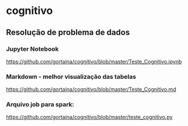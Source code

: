 # cognitivo
## Resolução de problema de dados

### Jupyter Notebook
https://github.com/gortaina/cognitivo/blob/master/Teste_Cognitivo.ipynb

### Markdown - melhor visualização das tabelas
https://github.com/gortaina/cognitivo/blob/master/Teste_Cognitivo.md


### Arquivo job para spark:

https://github.com/gortaina/cognitivo/blob/master/teste_cognitivo.py

